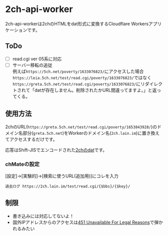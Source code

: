 # 2ch-api-worker
2ch-api-workerは2chのHTMLをdat形式に変換するCloudflare Workersアプリケーションです。

## ToDo
- [ ] read.cgi ver 05系に対応
- [ ] サーバー移転の追従  
  例えば`https://5ch.net/poverty/1633076823/`にアクセスした場合`https://leia.5ch.net/test/read.cgi/poverty/1633076823/`ではなく`https://greta.5ch.net/test/read.cgi/poverty/1633076823/`にリダイレクトされて「datが存在しません。削除されたかURL間違ってますよ。」と返ってくる。

## 使用方法
2chのURL(`https://greta.5ch.net/test/read.cgi/poverty/1653843928/`)のドメイン名部分(`greta.5ch.net`)をWorkerのドメイン名(`2ch.lain.im`)に置き換えてアクセスするだけです。

応答はShift-JISでエンコードされた[2chのdat](https://info.5ch.net/index.php/Monazilla/develop/dat)です。

### chMateの設定
[設定]→[実験的]→[検索に使うURL(追加用)]にコレを入力  
```
過去ログ https://2ch.lain.im/test/read.cgi/{$bbs}/{$key}/
```

## 制限
- 書き込みには対応してないよ！
- 国外IPアドレスからのアクセスは[451 Unavailable For Legal Reasons](https://ja.wikipedia.org/wiki/HTTP_451)で弾かれるみたい
